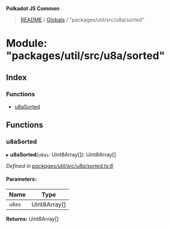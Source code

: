**Polkadot JS Common**

> [README](../README.md) / [Globals](../globals.md) / "packages/util/src/u8a/sorted"

# Module: "packages/util/src/u8a/sorted"

## Index

### Functions

* [u8aSorted](_packages_util_src_u8a_sorted_.md#u8asorted)

## Functions

### u8aSorted

▸ **u8aSorted**(`u8as`: Uint8Array[]): Uint8Array[]

*Defined in [packages/util/src/u8a/sorted.ts:6](https://github.com/polkadot-js/common/blob/aff78c2e/packages/util/src/u8a/sorted.ts#L6)*

#### Parameters:

Name | Type |
------ | ------ |
`u8as` | Uint8Array[] |

**Returns:** Uint8Array[]
